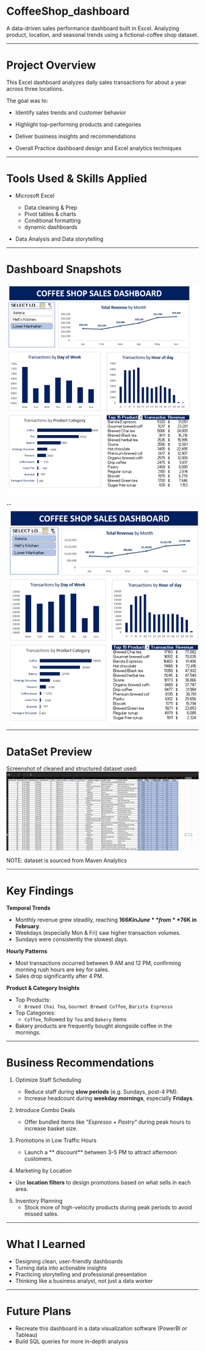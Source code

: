 # CoffeeShop_dashboard
A data-driven sales performance dashboard built in Excel.  Analyzing product, location, and seasonal trends using a  fictional-coffee shop dataset.

---

# Project Overview

This Excel dashboard analyzes daily sales transactions for about a year across three locations.

The goal was to:
- Identify sales trends and customer behavior
- Highlight top-performing products and categories
- Deliver business insights and recommendations

- Overall Practice dashboard design and Excel analytics techniques

---

# Tools Used & Skills Applied

- Microsoft Excel
  - Data cleaning & Prep
  - Pivot tables & charts
  - Conditional formatting
  - dynamic dashboards
    
- Data Analysis and Data storytelling
    
---

# Dashboard Snapshots

![Dashboard View 1](screenshots/Dashboard_View.png) 

--
![Dashboard View 2](screenshots/Dashboard_View2.png)

---
# DataSet Preview

Screenshot of cleaned and structured dataset used:
![Data Snapshot](screenshots/Data_Preview.png)

NOTE: dataset is sourced from Maven Analytics

---

# Key Findings

 **Temporal Trends**
- Monthly revenue grew steadily, reaching **$166K in June** from **$76K in February**.
- Weekdays (especially Mon & Fri)  saw higher transaction volumes.
- Sundays were consistently the slowest days.

 **Hourly Patterns**
- Most transactions occurred between 9 AM and 12 PM, confirming morning rush hours are key for sales.
- Sales drop significantly after 4 PM.

 **Product & Category Insights**
- Top Products:  
  - `Brewed Chai Tea`, `Gourmet Brewed Coffee`, `Barista Espresso`
- Top Categories:  
  - `Coffee`, followed by `Tea` and `Bakery` items
- Bakery products are frequently bought alongside coffee in the mornings.

---

# Business Recommendations

1. Optimize Staff Scheduling
   - Reduce staff during **slow periods** (e.g. Sundays, post-4 PM).
   - Increase headcount during **weekday mornings**, especially **Fridays**.

2. Introduce Combo Deals
   - Offer bundled items like *"Espresso + Pastry"* during peak hours to increase basket size.

3. Promotions in Low Traffic Hours
   - Launch a ** discount** between 3–5 PM to attract afternoon customers.

4.  Marketing by Location
   - Use **location filters** to design promotions based on what sells in each area.

5. Inventory Planning
   - Stock more of high-velocity products during peak periods to avoid missed sales.

---
# What I Learned

- Designing clean, user-friendly dashboards
- Turning data into actionable insights
- Practicing storytelling and professional presentation
- Thinking like a business analyst, not just a data worker
---
# Future Plans

- Recreate this dashboard in a data visualization software (PowerBI or Tableau)
- Build SQL queries for more in-depth analysis


